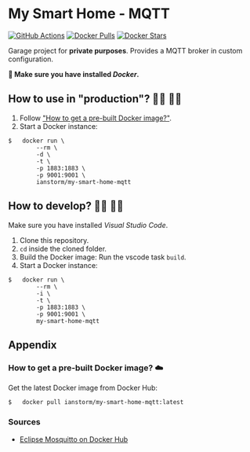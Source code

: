 # My Smart Home - MQTT

[![GitHub Actions](https://img.shields.io/endpoint.svg?url=https%3A%2F%2Factions-badge.atrox.dev%2FIanStorm%2Fmy-smart-home-mqtt%2Fbadge%3Fref%3Dmain&style=flat&label=build&logo=none)](https://actions-badge.atrox.dev/IanStorm/my-smart-home-mqtt/goto?ref=main)
[![Docker Pulls](https://img.shields.io/docker/pulls/ianstorm/my-smart-home-mqtt)](https://hub.docker.com/r/ianstorm/my-smart-home-mqtt)
[![Docker Stars](https://img.shields.io/docker/stars/ianstorm/my-smart-home-mqtt)](https://hub.docker.com/r/ianstorm/my-smart-home-mqtt)

Garage project for **private purposes**.
Provides a MQTT broker in custom configuration.

**🐳 Make sure you have installed *Docker*.**


## How to use in "production"? 👨‍💼 👩‍💼

1. Follow ["How to get a pre-built Docker image?"](#-how-to-get-a-pre-built-docker-image-☁️).
2. Start a Docker instance:
```
$	docker run \
		--rm \
		-d \
		-t \
		-p 1883:1883 \
		-p 9001:9001 \
		ianstorm/my-smart-home-mqtt
```


## How to develop? 👨‍💻 👩‍💻

Make sure you have installed *Visual Studio Code*.

1. Clone this repository.
2. `cd` inside the cloned folder.
2. Build the Docker image: Run the vscode task `build`.
2. Start a Docker instance:
```
$	docker run \
		--rm \
		-i \
		-t \
		-p 1883:1883 \
		-p 9001:9001 \
		my-smart-home-mqtt
```


## Appendix


### How to get a pre-built Docker image? ☁️

Get the latest Docker image from Docker Hub:
```
$	docker pull ianstorm/my-smart-home-mqtt:latest
```


### Sources

* [Eclipse Mosquitto on Docker Hub](https://hub.docker.com/_/eclipse-mosquitto/?tab=description)

